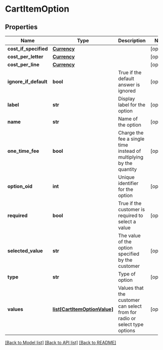 # CartItemOption

## Properties
Name | Type | Description | Notes
------------ | ------------- | ------------- | -------------
**cost_if_specified** | [**Currency**](Currency.md) |  | [optional] 
**cost_per_letter** | [**Currency**](Currency.md) |  | [optional] 
**cost_per_line** | [**Currency**](Currency.md) |  | [optional] 
**ignore_if_default** | **bool** | True if the default answer is ignored | [optional] 
**label** | **str** | Display label for the option | [optional] 
**name** | **str** | Name of the option | [optional] 
**one_time_fee** | **bool** | Charge the fee a single time instead of multiplying by the quantity | [optional] 
**option_oid** | **int** | Unique identifier for the option | [optional] 
**required** | **bool** | True if the customer is required to select a value | [optional] 
**selected_value** | **str** | The value of the option specified by the customer | [optional] 
**type** | **str** | Type of option | [optional] 
**values** | [**list[CartItemOptionValue]**](CartItemOptionValue.md) | Values that the customer can select from for radio or select type options | [optional] 

[[Back to Model list]](../README.md#documentation-for-models) [[Back to API list]](../README.md#documentation-for-api-endpoints) [[Back to README]](../README.md)


